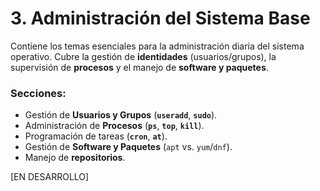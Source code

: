 # 3. Administración del Sistema Base

Contiene los temas esenciales para la administración diaria del sistema operativo. Cubre la gestión de **identidades** (usuarios/grupos), la supervisión de **procesos** y el manejo de **software y paquetes**.

### Secciones:
* Gestión de **Usuarios y Grupos** (**`useradd`**, **`sudo`**).
* Administración de **Procesos** (**`ps`**, **`top`**, **`kill`**).
* Programación de tareas (**`cron`**, **`at`**).
* Gestión de **Software y Paquetes** (`apt` vs. `yum`/`dnf`).
* Manejo de **repositorios**.

[EN DESARROLLO]
